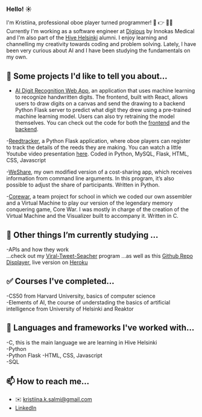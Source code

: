 ### Hello! :sunny:

I'm Kristiina, professional oboe player turned programmer! :musical_note: :point_right: 👩‍💻  
Currently I'm working as a software engineer at [Digious](https://digious.fi/) by Innokas Medical and I'm also part of the [Hive Helsinki](https://www.hive.fi/en/) alumni. I enjoy learning and channelling my creativity towards coding and problem solving. Lately, I have been very curious about AI and I have been studying the fundamentals on my own.

## 🔭 Some projects I'd like to tell you about...  

- [AI Digit Recognition Web App](https://digitrecognition-ai.onrender.com), an application that uses machine learning to recognize handwritten digits. The frontend, built with React, allows users to draw digits on a canvas and send the drawing to a backend Python Flask server to predict what digit they drew using a pre-trained machine learning model.
Users can also try retraining the model themselves. You can check out the code for both the [frontend](https://github.com/krsalmi/ai_digits_frontend.git) and the [backend](https://github.com/krsalmi/ai_digits_backend.git).

-[Reedtracker](http://www.reedtracker.com/), a Python Flask application, where oboe players can register to track the details of the reeds they are making. You can watch a little Youtube video presentation [here](https://www.youtube.com/watch?v=nX4bWLfkhLs). Coded in Python, MySQL, Flask, HTML, CSS, Javascript   

-[WeShare](https://github.com/krsalmi/weshare), my own modified version of a cost-sharing app, which receives information from command line arguments. In this program, it’s also possible to adjust the share of participants. Written in Python. 

-[Corewar](https://github.com/ninjapiraatti/corewar), a team project for school in which we coded our own assembler and a Virtual Machine to play our version of the legendary memory conquering game, Core War. I was mostly in charge of the creation of the Virtual Machine and the Visualizer built to accompany it. Written in C.  

## 🌱 Other things I’m currently studying ...
-APIs and how they work  
...check out my [Viral-Tweet-Seacher](https://github.com/krsalmi/Viral-Tweet-Searcher-using-the-Twitter-API) program
...as well as this [Github Repo Displayer](https://github.com/krsalmi/github_repo_displayer), live version on [Heroku](https://github-repo-displayer.herokuapp.com/)

## :white_check_mark: Courses I've completed...
-CS50 from Harvard University, basics of computer science  
-Elements of AI, the course of understading the basics of artificial intelligence from University of Helsinki and Reaktor

## :mega: Languages and frameworks I've worked with...
-C, this is the main language we are learning in Hive Helsinki  
-Python  
-Python Flask 
-HTML, CSS, Javascript   
-SQL  

## :mailbox: How to reach me...
- :envelope: kristiina.k.salmi@gmail.com
- [LinkedIn](www.linkedin.com/in/kristiina-salmi-3a5549194)
